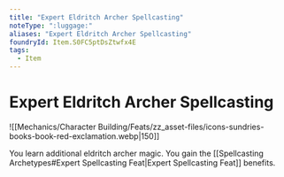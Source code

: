 ```yaml
---
title: "Expert Eldritch Archer Spellcasting"
noteType: ":luggage:"
aliases: "Expert Eldritch Archer Spellcasting"
foundryId: Item.S0FC5ptDsZtwfx4E
tags:
  - Item
---
```


# Expert Eldritch Archer Spellcasting
![[Mechanics/Character Building/Feats/zz_asset-files/icons-sundries-books-book-red-exclamation.webp|150]]

You learn additional eldritch archer magic. You gain the [[Spellcasting Archetypes#Expert Spellcasting Feat|Expert Spellcasting Feat]] benefits.
